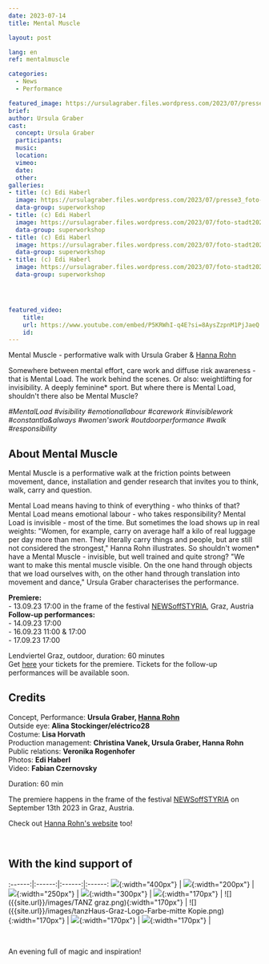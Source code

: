 ```yaml
---
date: 2023-07-14
title: Mental Muscle

layout: post

lang: en
ref: mentalmuscle

categories:
  - News
  - Performance

featured_image: https://ursulagraber.files.wordpress.com/2023/07/presse2_foto-stadt20230406_0101.jpg?w=2000&fit=crop
brief:
author: Ursula Graber
cast:
  concept: Ursula Graber
  participants:
  music:
  location:
  vimeo:
  date:
  other:
galleries:
- title: (c) Edi Haberl
  image: https://ursulagraber.files.wordpress.com/2023/07/presse3_foto-stadt20230406_0120.jpg?w=2000&fit=crop
  data-group: superworkshop
- title: (c) Edi Haberl
  image: https://ursulagraber.files.wordpress.com/2023/07/foto-stadt20230406_0255.jpg?w=2000&fit=crop
  data-group: superworkshop
- title: (c) Edi Haberl
  image: https://ursulagraber.files.wordpress.com/2023/07/foto-stadt20230406_0169_2023_mentalmuscle_cedihaberl_poster.jpg?w=2000&fit=crop
  data-group: superworkshop
- title: (c) Edi Haberl
  image: https://ursulagraber.files.wordpress.com/2023/07/foto-stadt20230406_0142_postcard.jpg?w=2000&fit=crop
  data-group: superworkshop




featured_video:
    title:
    url: https://www.youtube.com/embed/P5KRWhI-q4E?si=8AysZzpnM1PjJaeQ
    id:
---
```

Mental Muscle - performative walk with Ursula Graber & [Hanna Rohn](http://www.hannarohn.com/)

Somewhere between mental effort, care work and diffuse risk awareness - that is Mental Load. The work behind the scenes. Or also: weightlifting for invisibility. A deeply feminine* sport. But where there is Mental Load, shouldn't there also be Mental Muscle?

*#MentalLoad #visibility #emotionallabour #carework #invisiblework #constantla&always #women'swork #outdoorperformance #walk #responsibility*



<!--plop-->

## About Mental Muscle


Mental Muscle is a performative walk at the friction points between movement, dance, installation and gender research that invites you to think, walk, carry and question.


Mental Load means having to think of everything - who thinks of that? Mental Load means emotional labour - who takes responsibility? Mental Load is invisible - most of the time. But sometimes the load shows up in real weights: "Women, for example, carry on average half a kilo of real luggage per day more than men. They literally carry things and people, but are still not considered the strongest," Hanna Rohn illustrates. So shouldn't women* have a Mental Muscle - invisible, but well trained and quite strong? "We want to make this mental muscle visible. On the one hand through objects that we load ourselves with, on the other hand through translation into movement and dance," Ursula Graber characterises the performance.

<b>Premiere:</b>   
	- 13.09.23 17:00 in the frame of the festival [NEWSoffSTYRIA](https://www.theaterland.at/2023/newsoffstyria-2.23/index.html), Graz, Austria   
  <b>Follow-up performances:</b>   
	- 14.09.23 17:00   
	- 16.09.23 11:00 & 17:00   
	- 17.09.23 17:00   

  Lendviertel Graz, outdoor, duration: 60 minutes   
  Get [here](https://www.theaterland.at/2023/reservierung/index.html?idmain=176&idtype=1346) your tickets for the premiere. Tickets for the follow-up performances will be available soon.



<!--plop-->


## Credits

Concept, Performance: <b>Ursula Graber, [Hanna Rohn](http://www.hannarohn.com/)</b> <br>
Outside eye: <b>Alina Stockinger/eléctrico28</b> <br>
Costume:	<b>Lisa Horvath</b> <br>
Production management: <b>Christina Vanek, Ursula Graber, Hanna Rohn</b> <br>
Public relations: <b>Veronika Rogenhofer</b> <br>
Photos: <b>Edi Haberl</b> <br>
Video: <b>Fabian Czernovsky</b> <br>

Duration: 60 min

The premiere happens in the frame of the festival [NEWSoffSTYRIA](https://www.theaterland.at/2023/newsoffstyria-2.23/index.html) on September 13th 2023 in Graz, Austria.


Check out [Hanna Rohn's website](http://www.hannarohn.com/) too!

<br>

## With the kind support of

:------:|:------:|:------:|:------:
![]({{site.url}}/images/logobund.png){:width="400px"} | ![]({{site.url}}/images/logograz.png){:width="200px"} | ![]({{site.url}}/images/TL-Phanta_trans.png){:width="250px"} | ![]({{site.url}}/images/logolandstmk.png){:width="300px"} | ![]({{site.url}}/images/bildrecht_sw1.png){:width="170px"} | ![]({{site.url}}/images/TANZ graz.png){:width="170px"} | ![]({{site.url}}/images/tanzHaus-Graz-Logo-Farbe-mitte Kopie.png){:width="170px"} | ![]({{site.url}}/images/logodat.png){:width="170px"} | ![]({{site.url}}/images/logolaut.png){:width="170px"} |

<br>








<!--plop-->

An evening full of magic and inspiration!<br />


<!--[![Totem](https://i.vimeocdn.com/video/746500438_640.jpg)](https://player.vimeo.com/video/306702195)-->
